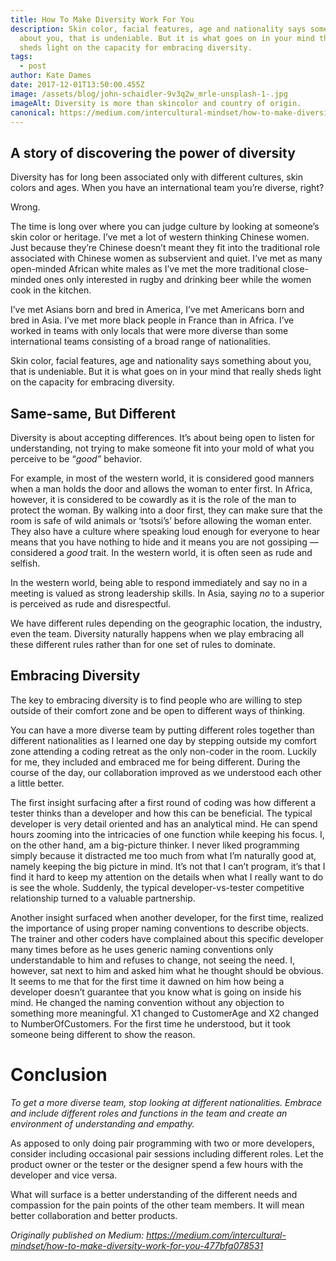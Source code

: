 ```yaml
---
title: How To Make Diversity Work For You
description: Skin color, facial features, age and nationality says something
  about you, that is undeniable. But it is what goes on in your mind that really
  sheds light on the capacity for embracing diversity.
tags:
  - post
author: Kate Dames
date: 2017-12-01T13:50:00.455Z
image: /assets/blog/john-schaidler-9v3q2w_mrle-unsplash-1-.jpg
imageAlt: Diversity is more than skincolor and country of origin.
canonical: https://medium.com/intercultural-mindset/how-to-make-diversity-work-for-you-477bfa078531
---
```

## A story of discovering the power of diversity

Diversity has for long been associated only with different cultures, skin colors and ages. When you have an international team you’re diverse, right?

Wrong.

The time is long over where you can judge culture by looking at someone’s skin color or heritage. I’ve met a lot of western thinking Chinese women. Just because they’re Chinese doesn’t meant they fit into the traditional role associated with Chinese women as subservient and quiet. I’ve met as many open-minded African white males as I’ve met the more traditional close-minded ones only interested in rugby and drinking beer while the women cook in the kitchen.

I’ve met Asians born and bred in America, I’ve met Americans born and bred in Asia. I’ve met more black people in France than in Africa. I’ve worked in teams with only locals that were more diverse than some international teams consisting of a broad range of nationalities.

Skin color, facial features, age and nationality says something about you, that is undeniable. But it is what goes on in your mind that really sheds light on the capacity for embracing diversity.

## Same-same, But Different

Diversity is about accepting differences. It’s about being open to listen for understanding, not trying to make someone fit into your mold of what you perceive to be “*good”* behavior.

For example, in most of the western world, it is considered good manners when a man holds the door and allows the woman to enter first. In Africa, however, it is considered to be cowardly as it is the role of the man to protect the woman. By walking into a door first, they can make sure that the room is safe of wild animals or ‘tsotsi’s’ before allowing the woman enter. They also have a culture where speaking loud enough for everyone to hear means that you have nothing to hide and it means you are not gossiping —considered a *good* trait. In the western world, it is often seen as rude and selfish.

In the western world, being able to respond immediately and say no in a meeting is valued as strong leadership skills. In Asia, saying *no* to a superior is perceived as rude and disrespectful.

We have different rules depending on the geographic location, the industry, even the team. Diversity naturally happens when we play embracing all these different rules rather than for one set of rules to dominate.

## Embracing Diversity

The key to embracing diversity is to find people who are willing to step outside of their comfort zone and be open to different ways of thinking.

You can have a more diverse team by putting different roles together than different nationalities as I learned one day by stepping outside my comfort zone attending a coding retreat as the only non-coder in the room. Luckily for me, they included and embraced me for being different. During the course of the day, our collaboration improved as we understood each other a little better.

The first insight surfacing after a first round of coding was how different a tester thinks than a developer and how this can be beneficial. The typical developer is very detail oriented and has an analytical mind. He can spend hours zooming into the intricacies of one function while keeping his focus. I, on the other hand, am a big-picture thinker. I never liked programming simply because it distracted me too much from what I’m naturally good at, namely keeping the big picture in mind. It’s not that I can’t program, it’s that I find it hard to keep my attention on the details when what I really want to do is see the whole. Suddenly, the typical developer-vs-tester competitive relationship turned to a valuable partnership.

Another insight surfaced when another developer, for the first time, realized the importance of using proper naming conventions to describe objects. The trainer and other coders have complained about this specific developer many times before as he uses generic naming conventions only understandable to him and refuses to change, not seeing the need. I, however, sat next to him and asked him what he thought should be obvious. It seems to me that for the first time it dawned on him how being a developer doesn’t guarantee that you know what is going on inside his mind. He changed the naming convention without any objection to something more meaningful. X1 changed to CustomerAge and X2 changed to NumberOfCustomers. For the first time he understood, but it took someone being different to show the reason.

# Conclusion

*To get a more diverse team, stop looking at different nationalities. Embrace and include different roles and functions in the team and create an environment of understanding and empathy.*

As apposed to only doing pair programming with two or more developers, consider including occasional pair sessions including different roles. Let the product owner or the tester or the designer spend a few hours with the developer and vice versa.

What will surface is a better understanding of the different needs and compassion for the pain points of the other team members. It will mean better collaboration and better products.



*Originally published on Medium: https://medium.com/intercultural-mindset/how-to-make-diversity-work-for-you-477bfa078531*